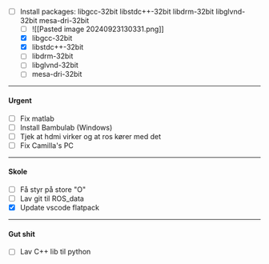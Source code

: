 
 - [ ] Install packages: libgcc-32bit libstdc++-32bit libdrm-32bit libglvnd-32bit mesa-dri-32bit 
	 - [ ] ![[Pasted image 20240923130331.png]]
	 - [x] libgcc-32bit
	 - [x] libstdc++-32bit
	 - [ ] libdrm-32bit 
	 - [ ] libglvnd-32bit 
	 - [ ] mesa-dri-32bit

---
#### Urgent
- [ ] Fix matlab
- [ ] Install Bambulab (Windows)
- [ ] Tjek at hdmi virker og at ros kører med det 
- [ ] Fix Camilla's PC

---
#### Skole
- [ ] Få styr på store "O"
- [ ] Lav git til ROS_data
- [x] Update vscode flatpack

---
#### Gut shit
- [ ] Lav C++ lib til python

